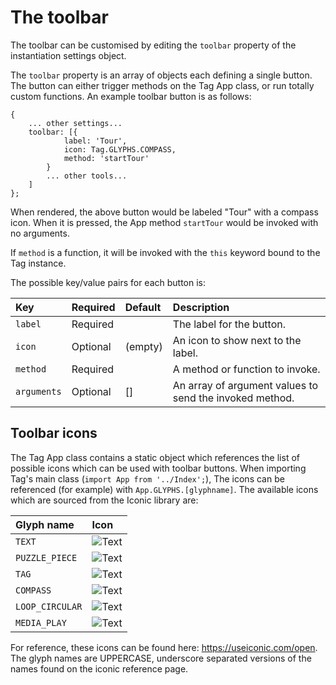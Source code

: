 # The toolbar

The toolbar can be customised by editing the `toolbar` property of the instantiation settings object.

The `toolbar` property is an array of objects each defining a single button. The button can either trigger methods on the Tag App class, or run totally custom functions. An example toolbar button is as follows:

```
{
	... other settings...
	toolbar: [{
			label: 'Tour',
			icon: Tag.GLYPHS.COMPASS,
			method: 'startTour'
		}
		... other tools...
	]
};
```

When rendered, the above button would be labeled "Tour" with a compass icon. When it is pressed, the App method `startTour` would be invoked with no arguments.

If `method` is a function, it will be invoked with the `this` keyword bound to the Tag instance.

The possible key/value pairs for each button is:

Key        	     | Required | Default | Description
:---             | :---     | :---    | :---
`label`          | Required |         | The label for the button.
`icon`           | Optional | (empty) | An icon to show next to the label.
`method`         | Required |         | A method or function to invoke.
`arguments`      | Optional | []      | An array of argument values to send the invoked method.

## Toolbar icons

The Tag App class contains a static object which references the list of possible icons which can be used with toolbar buttons. When importing Tag's main class (`import App from '../Index';`), The icons can be referenced (for example) with `App.GLYPHS.[glyphname]`. The available icons which are sourced from the Iconic library are:


Glyph name	  | Icon
:---  			  | :---
`TEXT`			  | ![Text](http://neilinscotland.net/tag/iconic-png/text-2x.png)
`PUZZLE_PIECE` | ![Text](http://neilinscotland.net/tag/iconic-png/puzzle-piece-2x.png)
`TAG`			  | ![Text](http://neilinscotland.net/tag/iconic-png/tag-2x.png)
`COMPASS`		  | ![Text](http://neilinscotland.net/tag/iconic-png/compass-2x.png)
`LOOP_CIRCULAR`| ![Text](http://neilinscotland.net/tag/iconic-png/loop-circular-2x.png) 
`MEDIA_PLAY`	  | ![Text](http://neilinscotland.net/tag/iconic-png/media-play-2x.png)

For reference, these icons can be found here: https://useiconic.com/open. The glyph names are UPPERCASE, underscore separated versions of the names found on the iconic reference page.